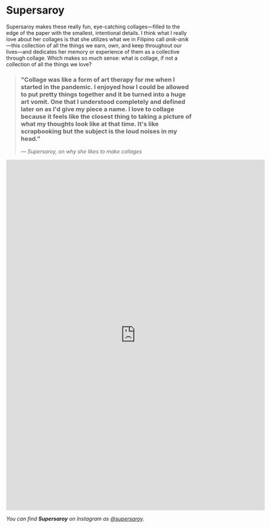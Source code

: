 # Supersaroy

Supersaroy makes these really fun, eye-catching collages—filled to the edge of the paper with the smallest, intentional details. I think what I really love about her collages is that she utilizes what we in Filipino call *anik-anik*—this collection of all the things we earn, own, and keep throughout our lives—and dedicates her memory or experience of them as a collective through collage. Which makes so much sense: what is collage, if not a collection of all the things we love?

> <h3>"Collage was like a form of art therapy for me when I started in the pandemic. I enjoyed how I could be allowed to put pretty things together and it be turned into a huge art vomit. One that I understood completely and defined later on as I'd give my piece a name. I love to collage because it feels like the closest thing to taking a picture of what my thoughts look like at that time. It's like scrapbooking but the subject is the loud noises in my head."</h3>
>
> *— Supersaroy, on why she likes to make collages*

<iframe src="https://samisnotavailable.github.io/gallery/artists/sarah-park.html" scrolling="no" frameborder="0" allowfullscreen width="700" height="950"></iframe>

*You can find **Supersaroy** on Instagram as [@supersaroy](https://www.instagram.com/supersaroy/).*